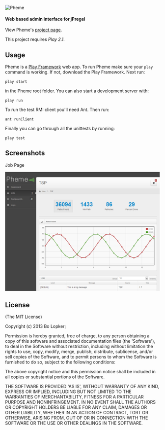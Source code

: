![Pheme](https://raw.github.com/blopker/Pheme/master/logo.png)

#### Web based admin interface for jPregel

View Pheme's [project page](http://blopker.github.com/Pheme/).

This project requires *Play 2.1*.

## Usage
Pheme is a [Play Framework](http://www.playframework.org) web app. To run Pheme make sure your `play` command is working. If not, download the Play Framework. Next run:

	play start

in the Pheme root folder. You can also start a development server with:

	play run

To run the test RMI client you'll need Ant. Then run:

	ant runClient

Finally you can go through all the unittests by running:

	play test

## Screenshots

Job Page

![Logs](https://github.com/blopker/Pheme/blob/master/pheme_logs.PNG?raw=true)

## License 

(The MIT License)

Copyright (c) 2013 Bo Lopker;

Permission is hereby granted, free of charge, to any person obtaining
a copy of this software and associated documentation files (the
'Software'), to deal in the Software without restriction, including
without limitation the rights to use, copy, modify, merge, publish,
distribute, sublicense, and/or sell copies of the Software, and to
permit persons to whom the Software is furnished to do so, subject to
the following conditions:

The above copyright notice and this permission notice shall be
included in all copies or substantial portions of the Software.

THE SOFTWARE IS PROVIDED 'AS IS', WITHOUT WARRANTY OF ANY KIND,
EXPRESS OR IMPLIED, INCLUDING BUT NOT LIMITED TO THE WARRANTIES OF
MERCHANTABILITY, FITNESS FOR A PARTICULAR PURPOSE AND NONINFRINGEMENT.
IN NO EVENT SHALL THE AUTHORS OR COPYRIGHT HOLDERS BE LIABLE FOR ANY
CLAIM, DAMAGES OR OTHER LIABILITY, WHETHER IN AN ACTION OF CONTRACT,
TORT OR OTHERWISE, ARISING FROM, OUT OF OR IN CONNECTION WITH THE
SOFTWARE OR THE USE OR OTHER DEALINGS IN THE SOFTWARE.
